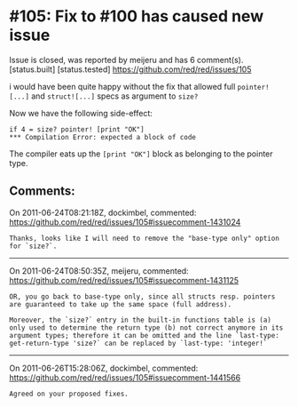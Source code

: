 
#105: Fix to #100 has caused new issue
================================================================================
Issue is closed, was reported by meijeru and has 6 comment(s).
[status.built] [status.tested]
<https://github.com/red/red/issues/105>

i would have been quite happy without the fix that allowed full `pointer![...]` and `struct![...]` specs as argument to `size?`

Now we have the following side-effect:

```
if 4 = size? pointer! [print "OK"]
*** Compilation Error: expected a block of code
```

The compiler eats up the `[print "OK"]` block as belonging to the pointer type.



Comments:
--------------------------------------------------------------------------------

On 2011-06-24T08:21:18Z, dockimbel, commented:
<https://github.com/red/red/issues/105#issuecomment-1431024>

    Thanks, looks like I will need to remove the "base-type only" option for `size?`.

--------------------------------------------------------------------------------

On 2011-06-24T08:50:35Z, meijeru, commented:
<https://github.com/red/red/issues/105#issuecomment-1431125>

    OR, you go back to base-type only, since all structs resp. pointers are guaranteed to take up the same space (full address).
    
    Moreover, the `size?` entry in the built-in functions table is (a) only used to determine the return type (b) not correct anymore in its argument types; therefore it can be omitted and the line `last-type: get-return-type 'size?` can be replaced by `last-type: 'integer!`

--------------------------------------------------------------------------------

On 2011-06-26T15:28:06Z, dockimbel, commented:
<https://github.com/red/red/issues/105#issuecomment-1441566>

    Agreed on your proposed fixes.

